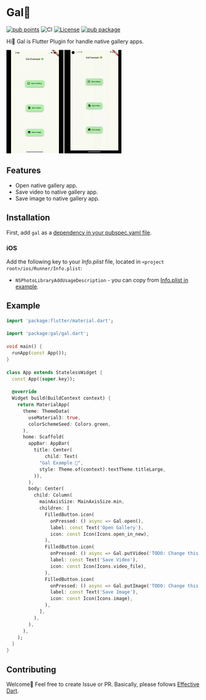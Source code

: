 # Gal💚

[![pub points](https://img.shields.io/pub/points/gal?color=2E8B57&label=pub%20points)](https://pub.dev/packages/gal/score)
![CI](https://github.com/Midori-Design-Studio/gal/actions/workflows/analyze.yml/badge.svg?branch=main)
[![License](https://img.shields.io/badge/license-BSD3-blue.svg)](LICENSE)
[![pub package](https://img.shields.io/pub/v/gal.svg)](https://pub.dev/packages/gal)

Hi👋 Gal is Flutter Plugin for handle native gallery apps.

![example](example/assets/example.gif)

## Features

* Open native gallery app.
* Save video to native gallery app.
* Save image to native gallery app.

## Installation

First, add `gal` as a
[dependency in your pubspec.yaml file](https://flutter.dev/docs/development/platform-integration/platform-channels).

### iOS

Add the following key to your _Info.plist_ file, located in
`<project root>/ios/Runner/Info.plist`:

* `NSPhotoLibraryAddUsageDescription` - you can copy from [Info.plist in example](https://github.com/Midori-Design-Studio/gal/blob/main/example/ios/Runner/Info.plist).

## Example

``` dart
import 'package:flutter/material.dart';

import 'package:gal/gal.dart';

void main() {
  runApp(const App());
}

class App extends StatelessWidget {
  const App({super.key});

  @override
  Widget build(BuildContext context) {
    return MaterialApp(
      theme: ThemeData(
        useMaterial3: true,
        colorSchemeSeed: Colors.green,
      ),
      home: Scaffold(
        appBar: AppBar(
          title: Center(
              child: Text(
            "Gal Example 💚",
            style: Theme.of(context).textTheme.titleLarge,
          )),
        ),
        body: Center(
          child: Column(
            mainAxisSize: MainAxisSize.min,
            children: [
              FilledButton.icon(
                onPressed: () async => Gal.open(),
                label: const Text('Open Gallery'),
                icon: const Icon(Icons.open_in_new),
              ),
              FilledButton.icon(
                onPressed: () async => Gal.putVideo('TODO: Change this text to video path'),
                label: const Text('Save Video'),
                icon: const Icon(Icons.video_file),
              ),
              FilledButton.icon(
                onPressed: () async => Gal.putImage('TODO: Change this text to image path'),
                label: const Text('Save Image'),
                icon: const Icon(Icons.image),
              ),
            ],
          ),
        ),
      ),
    );
  }
}
```

## Contributing

Welcome💚 Feel free to create Issue or PR. Basically, please follows [Effective Dart](https://dart.dev/effective-dart).
